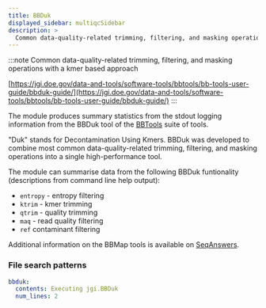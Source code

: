 ```yaml
---
title: BBDuk
displayed_sidebar: multiqcSidebar
description: >
  Common data-quality-related trimming, filtering, and masking operations with a kmer based approach
---
```


<!--
~~~~~ DO NOT EDIT ~~~~~
This file is autogenerated from the MultiQC module python docstring.
Do not edit the markdown, it will be overwritten.

File path for the source of this content: multiqc/modules/bbduk/bbduk.py
~~~~~~~~~~~~~~~~~~~~~~~
-->

:::note
Common data-quality-related trimming, filtering, and masking operations with a kmer based approach

[https://jgi.doe.gov/data-and-tools/software-tools/bbtools/bb-tools-user-guide/bbduk-guide/](https://jgi.doe.gov/data-and-tools/software-tools/bbtools/bb-tools-user-guide/bbduk-guide/)
:::

The module produces summary statistics from the stdout logging information from the BBDuk tool of the
[BBTools](http://jgi.doe.gov/data-and-tools/bbtools/bb-tools-user-guide/) suite of tools.

"Duk" stands for Decontamination Using Kmers. BBDuk was developed to combine
most common data-quality-related trimming, filtering, and masking operations
into a single high-performance tool.

The module can summarise data from the following BBDuk funtionality
(descriptions from command line help output):

- `entropy` - entropy filtering
- `ktrim` - kmer trimming
- `qtrim` - quality trimming
- `maq` - read quality filtering
- `ref` contaminant filtering

Additional information on the BBMap tools is available on
[SeqAnswers](http://seqanswers.com/forums/showthread.php?t=41057).

### File search patterns

```yaml
bbduk:
  contents: Executing jgi.BBDuk
  num_lines: 2
```

